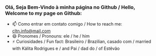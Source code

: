 ### Olá, Seja Bem-Vindo à minha página no Github / Hello, Welcome to my page on Github:

- 📫 Como entrar em contato comigo / How to reach me: cltn.info@mail.com
- 😄 Pronomes / Pronouns: ele / he / him
- ⚡ Curiosidades / Fun fact: Brasileiro / Brazilian, casado com / married with Kálita Rodrigues e / and Pai / dad  do / of Estêvão

